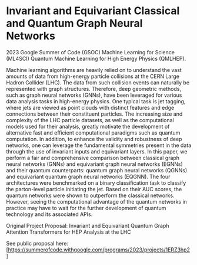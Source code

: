 # Invariant and Equivariant Classical and Quantum Graph Neural Networks

2023 Google Summer of Code (GSOC) Machine Learning for Science (ML4SCI) Quantum Machine Learning for High Energy Physics (QMLHEP).

Machine learning algorithms are heavily relied on to understand the vast amounts of data from high-energy particle collisions at the CERN Large Hadron Collider (LHC). The data from such collision events can naturally be represented with graph structures. Therefore, deep geometric methods, such as graph neural networks (GNNs), have been leveraged for various data analysis tasks in high-energy physics. One typical task is jet tagging, where jets are viewed as point clouds with distinct features and edge connections between their constituent particles. The increasing size and complexity of the LHC particle datasets, as well as the computational models used for their analysis, greatly motivate the development of alternative fast and efficient computational paradigms such as quantum computation. In addition, to enhance the validity and robustness of deep networks, one can leverage the fundamental symmetries present in the data through the use of invariant inputs and equivariant layers. In this paper, we perform a fair and comprehensive comparison between classical graph neural networks (GNNs) and equivariant graph neural networks (EGNNs) and their quantum counterparts: quantum graph neural networks (QGNNs) and equivariant quantum graph neural networks (EQGNN). The four architectures were benchmarked on a binary classification task to classify the parton-level particle initiating the jet. Based on their AUC scores, the quantum networks were shown to outperform the classical networks. However, seeing the computational advantage of the quantum networks in practice may have to wait for the further development of quantum technology and its associated APIs. 

Original Project Proposal: Invariant and Equivariant Quantum Graph Attention Transformers for HEP Analysis at the LHC

See public proposal here: [https://summerofcode.withgoogle.com/programs/2023/projects/1ERZ3hp2]
